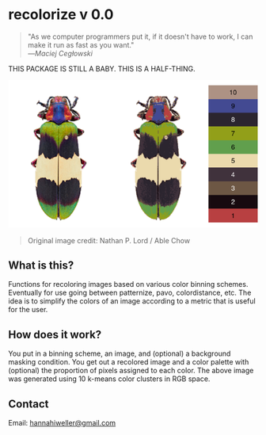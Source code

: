 # recolorize v 0.0

> "As we computer programmers put it, if it doesn't have to work, I can make it run as fast as you want."  
> —*Maciej Cegłowski*

THIS PACKAGE IS STILL A BABY. THIS IS A HALF-THING. 

![](inst/extdata/msc/output.png)
> Original image credit: Nathan P. Lord / Able Chow

## What is this?

Functions for recoloring images based on various color binning schemes. Eventually for use going between patternize, pavo, colordistance, etc. The idea is to simplify the colors of an image according to a metric that is useful for the user.

## How does it work?

You put in a binning scheme, an image, and (optional) a background masking condition. You get out a recolored image and a color palette with (optional) the proportion of pixels assigned to each color. The above image was generated using 10 k-means color clusters in RGB space.

## Contact

Email: [hannahiweller@gmail.com](hannahiweller@gmail.com)

